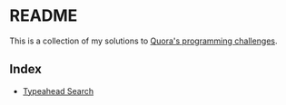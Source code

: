 # README

This is a collection of my solutions to [Quora's programming challenges](https://www.quora.com/challenges).

## Index

- [Typeahead Search](typeahead-search)

